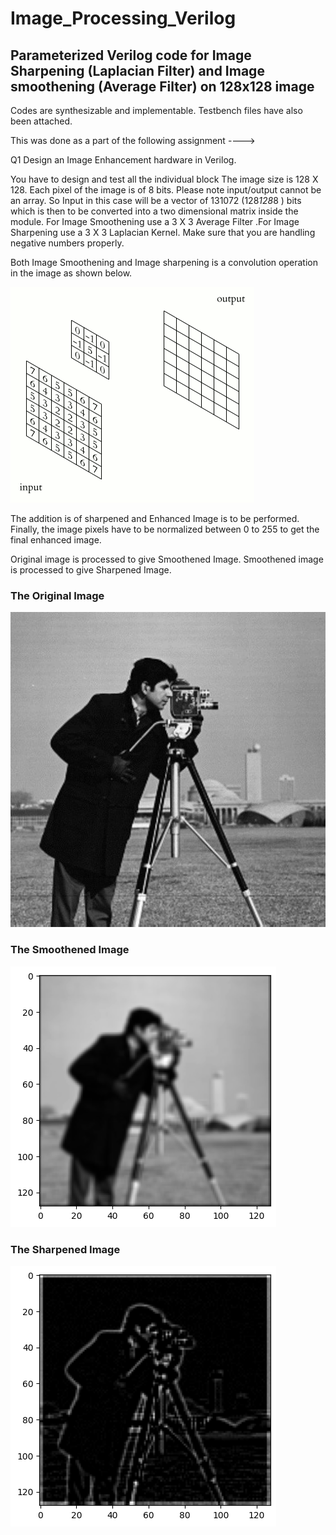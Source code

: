 # Image_Processing_Verilog
## Parameterized Verilog code for Image Sharpening (Laplacian Filter) and Image smoothening (Average Filter) on 128x128 image

Codes are synthesizable and implementable. Testbench files have also been attached.

This was done as a part of the following assignment ---->

Q1
Design an Image Enhancement hardware in Verilog. 

You have to design and test all the individual block
The image size is 128 X 128. Each pixel of the image is of 8 bits.
Please note input/output cannot be an array. So Input in this case will be a vector of 131072 (128*128*8 ) bits which is then to be converted into a two dimensional matrix inside the module. For Image Smoothening use a 3 X 3 Average Filter .For Image Sharpening use a 3 X 3 Laplacian Kernel. Make sure that you are handling negative numbers properly.

Both Image Smoothening and Image sharpening is a convolution operation in the image as shown below.

![alt-text](https://github.com/shubham-sai47/Image_Processing_Verilog/blob/main/Image_processing_verilog/2D_Convolution_Animation.gif?raw=true)

The addition is of sharpened and Enhanced Image is to be performed.
Finally, the image pixels have to be normalized between 0 to 255 to get the final enhanced image.

Original image is processed to give Smoothened Image.
Smoothened image is processed to give Sharpened Image.

### The Original Image
![alt text](https://github.com/shubham-sai47/Image_Processing_Verilog/blob/main/Image_processing_verilog/image_sharpen_verilog/cameraman512.jpg?raw=true)
### The Smoothened Image
![alt text](https://github.com/shubham-sai47/Image_Processing_Verilog/blob/main/Image_processing_verilog/image_smooth_verilog/main_smoothen.png?raw=true)
### The Sharpened Image
![alt text](https://github.com/shubham-sai47/Image_Processing_Verilog/blob/main/Image_processing_verilog/image_sharpen_verilog/sharpen_image.png?raw=true)
